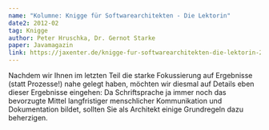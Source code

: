```yaml
---
name: "Kolumne: Knigge für Softwarearchitekten - Die Lektorin"
date2: 2012-02
tag: Knigge
author: Peter Hruschka, Dr. Gernot Starke
paper: Javamagazin
link: https://jaxenter.de/knigge-fur-softwarearchitekten-die-lektorin-2-5445
---
```

Nachdem wir Ihnen im letzten Teil die starke Fokussierung auf Ergebnisse (statt Prozesse!) nahe gelegt haben,
möchten wir diesmal auf Details eben dieser Ergebnisse eingehen: Da Schriftsprache ja immer noch das bevorzugte Mittel 
langfristiger menschlicher Kommunikation und Dokumentation bildet, sollten Sie als Architekt einige Grundregeln 
dazu beherzigen.





